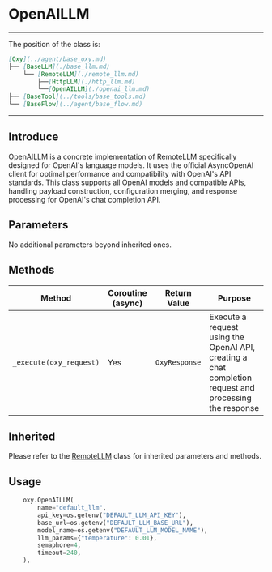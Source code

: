 # OpenAILLM
---
The position of the class is:


```markdown
[Oxy](../agent/base_oxy.md)
├── [BaseLLM](./base_llm.md)
    └── [RemoteLLM](./remote_llm.md)
        ├──[HttpLLM](./http_llm.md)
        └──[OpenAILLM](./openai_llm.md)
├── [BaseTool](../tools/base_tools.md)
└── [BaseFlow](../agent/base_flow.md)
```

---

## Introduce

OpenAILLM is a concrete implementation of RemoteLLM specifically designed for OpenAI's language models. It uses the official AsyncOpenAI client for optimal performance and compatibility with OpenAI's API standards. This class supports all OpenAI models and compatible APIs, handling payload construction, configuration merging, and response processing for OpenAI's chat completion API.

## Parameters

No additional parameters beyond inherited ones.

## Methods


| Method | Coroutine (async) | Return Value | Purpose |
| ------ | ----------------- | ------------ | ------- |
| `_execute(oxy_request)` | Yes | `OxyResponse` | Execute a request using the OpenAI API, creating a chat completion request and processing the response |

## Inherited
 Please refer to the [RemoteLLM](./remote_llm.md) class for inherited parameters and methods.

## Usage
```python
    oxy.OpenAILLM(
        name="default_llm",
        api_key=os.getenv("DEFAULT_LLM_API_KEY"), 
        base_url=os.getenv("DEFAULT_LLM_BASE_URL"),
        model_name=os.getenv("DEFAULT_LLM_MODEL_NAME"),
        llm_params={"temperature": 0.01},
        semaphore=4,
        timeout=240,
    ),
```


